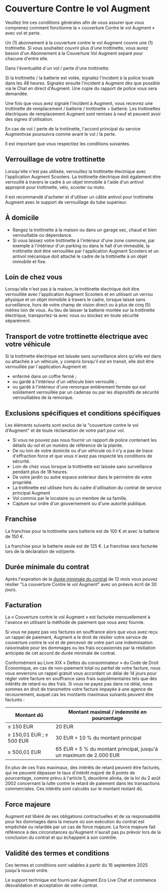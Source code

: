 # Couverture Contre le vol Augment

Veuillez lire ces conditions générales afin de vous assurer que vous comprenez comment fonctionne la « couverture Contre le vol Augment » avec vol et perte.

Un (1) abonnement à la couverture contre le vol Augment couvre une (1) trottinette. Si vous souhaitez couvrir plus d'une trottinette, vous aurez besoin d'un Abonnement à la Couverture Vol Augment separé pour chacune d'entre elle.

Dans l'éventualité d´un vol / perte d'une trottinette:

Si la trottinette / la batterie est volée, signalez l'incident à la police locale dans les 48 heures. Signalez ensuite l'incident à Augment dès que possible via le Chat en direct d'Augment. Une copie du rapport de police vous sera demandée.

Une fois que vous avez signalé l'incident à Augment, vous recevrez une trottinette de remplacement / batterie / trottinette + batterie. Les trottinettes électriques de remplacement Augment sont remises à neuf et peuvent avoir des signes d'utilisation.

En cas de vol / perte de la trottinette, l'accord principal du service Augmentvse poursuivra comme avant le vol / la perte.

Il est important que vous respectiez les conditions suivantes.

## Verrouillage de votre trottinette

Lorsqu'elle n'est pas utilisée, verrouillez la trottinette électrique avec l'application Augment Scooters. La trottinette électrique doit également être verrouillé à travers le cadre à un objet immobile à l'aide d'un antivol approprié pour trottinette, vélo, scooter ou moto.

Il est recommandé d'acheter et d'utiliser un câble antivol pour trottinette Augment avec le support de verrouillage du tube supérieur.

## À domicile

- Rangez la trottinette à la maison ou dans un garage sec, chaud et bien verrouillable ou dépendance.
- Si vous laissez votre trottinette à l'intérieur d'une zone commune, par exemple à l'intérieur d'un parking ou dans le hall d'un immeuble, la trottinette doit être verrouillée par l'application Augment Scooters et un antivol mécanique doit attaché le cadre de la trottinette à un objet immobile et fixe.

## Loin de chez vous

Lorsqu'elle n'est pas à la maison, la trottinette électrique doit être verrouillée avec l'application Augment Scooters et en utilisant un verrou physique et un objet immobile à travers le cadre, lorsque laissé sans surveillance, hors de votre champ de vision direct ou à plus de cinq (5) mètres loin de vous. Au lieu de laisser la batterie montée sur la trottinette électrique, transportez-la avec vous ou stockez en toute sécurité séparément.

<div class="page"></div>

## Transport de votre trottinette électrique avec votre véhicule

Si la trottinette électrique est laissée sans surveillance alors qu'elle est dans ou attachée à un véhicule, y compris lorsqu'il est en transit, elle doit être verrouillée par l´application Augment et:

- enfermé dans un coffre fermé ;
- ou gardé à l'intérieur d'un véhicule bien verrouillé ;
- ou gardé à l'intérieur d'une remorque entièrement fermée qui est solidement verrouillée par un cadenas ou par les dispositifs de sécurité verrouillables de la remorque.

## Exclusions spécifiques et conditions spécifiques

Les éléments suivants sont exclus de la "couverture contre le vol d'Augment" et de toute réclamation de votre part pour vol.

- Si vous ne pouvez pas nous fournir un rapport de police contenant les détails du vol et un numéro de référence de la plainte.
- De ou loin de votre domicile ou d'un véhicule où il n'y a pas de trace d'effraction force et que vous n'avez pas respecté les conditions de sécurité.
- Loin de chez vous lorsque la trottinette est laissée sans surveillance pendant plus de 18 heures.
- De votre jardin ou autre espace extérieur dans le périmètre de votre propriété.
- La trottinette est utilisée hors du cadre d'utilisation du contrat de service principal Augment
- Vol commis par le locataire ou un membre de sa famille.
- Capture sur ordre d'un gouvernement ou d'une autorité publique.

## Franchise

La franchise pour la trottinette sans batterie est de 100 € et avec la batterie de 150 €.

La franchise pour la batterie seule est de 125 €. La franchise sera facturée lors de la déclaration de vol/perte.

## Durée minimale du contrat

Après l'expiration de la [durée minimale du contrat](https://www.lawinsider.com/dictionary/minimum-contract-term) de 12 mois vous pouvez résilier "La couverture Contre le vol Augment" avec un préavis écrit de 30 jours.

## Facturation

La « Couverture contre le vol Augment » est facturée mensuellement à l'avance en utilisant la méthode de paiement que vous avez fournie.

Si vous ne payez pas vos factures en souffrance alors que vous avez reçu un rappel de paiement, Augment a le droit de résilier votre service de couverture contre le vol et de percevoir de votre part une indemnisation raisonnable pour les dommages ou les frais occasionnés par la résiliation anticipée de cet accord de durée minimale de contrat.

Conformément au Livre XIX « Dettes du consommateur » du Code de Droit Économique, en cas de non-paiement total ou partiel de votre facture, nous vous enverrons un rappel gratuit vous accordant un délai de 14 jours pour régler votre facture en souffrance sans frais supplémentaires tels que des intérêts de retard ou des frais. Si vous ne payez pas dans ce délai, nous sommes en droit de transmettre votre facture impayée à une agence de recouvrement, auquel cas les montants maximaux suivants peuvent être facturés :

| Montant dû                       | Montant maximal / indemnité en pourcentage                |
|----------------------------------|-----------------------------------------------------------|
| ≤ 150 EUR                        | 20 EUR                                                    |
| ≥ 150,01 EUR ; ≤ 500 EUR         | 30 EUR + 10 % du montant principal                        |
| ≥ 500,01 EUR                     | 65 EUR + 5 % du montant principal, jusqu'à un maximum de 2.000 EUR |

En plus de ces frais maximaux, des intérêts de retard peuvent être facturés, qui ne peuvent dépasser le taux d'intérêt majoré de 8 points de pourcentage, comme prévu à l'article 5, deuxième alinéa, de la loi du 2 août 2002 concernant la lutte contre le retard de paiement dans les transactions commerciales. Ces intérêts sont calculés sur le montant restant dû.

<div class="page"></div>

## Force majeure

Augment est libéré de ses obligations contractuelles et de sa responsabilité pour les dommages dans la mesure où son exécution du contrat est empêchée ou retardée par un cas de force majeure. La force majeure fait référence à des circonstances qu'Augment n'aurait pas pu prévoir lors de la conclusion du contrat et qui échappent à son contrôle.

## Validité des termes et conditions

Ces termes et conditions sont valables à partir du 16 septembre 2025 jusqu'à nouvel ordre.

Le support technique est fourni par Augment.Eco Live Chat et commence dèsvalidation et acceptation de votre contrat.
